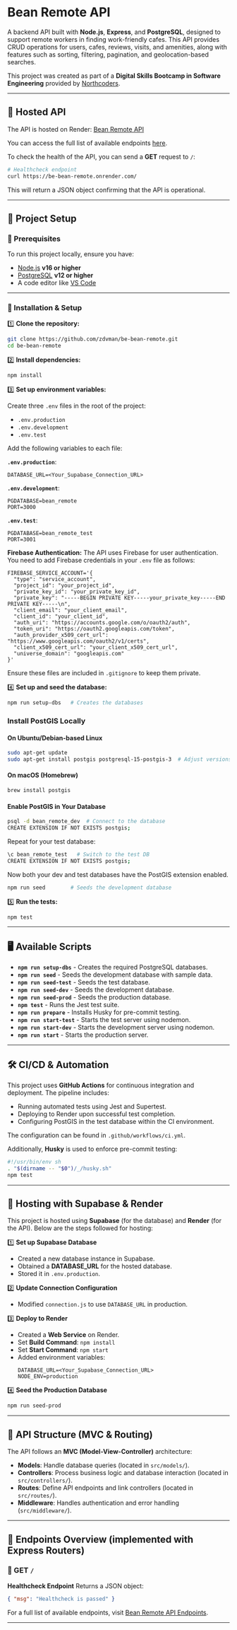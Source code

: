 # Bean Remote API

A backend API built with **Node.js**, **Express**, and **PostgreSQL**, designed to support remote workers in finding work-friendly cafes. This API provides CRUD operations for users, cafes, reviews, visits, and amenities, along with features such as sorting, filtering, pagination, and geolocation-based searches.

This project was created as part of a **Digital Skills Bootcamp in Software Engineering** provided by [Northcoders](https://northcoders.com/).

---

## 🔗 Hosted API

The API is hosted on Render: [Bean Remote API](https://be-bean-remote.onrender.com/api/)

You can access the full list of available endpoints [here](https://be-bean-remote.onrender.com/api/).

To check the health of the API, you can send a **GET** request to `/`:

```bash
# Healthcheck endpoint
curl https://be-bean-remote.onrender.com/
```

This will return a JSON object confirming that the API is operational.

---

## 📂 Project Setup

### 🔧 Prerequisites

To run this project locally, ensure you have:

- [Node.js](https://nodejs.org/) **v16 or higher**
- [PostgreSQL](https://www.postgresql.org/) **v12 or higher**
- A code editor like [VS Code](https://code.visualstudio.com/)

---

### 🚀 Installation & Setup

1️⃣ **Clone the repository:**

```bash
git clone https://github.com/zdvman/be-bean-remote.git
cd be-bean-remote
```

2️⃣ **Install dependencies:**

```bash
npm install
```

3️⃣ **Set up environment variables:**

Create three `.env` files in the root of the project:

- `.env.production`
- `.env.development`
- `.env.test`

Add the following variables to each file:

**`.env.production`**:

```env
DATABASE_URL=<Your_Supabase_Connection_URL>
```

**`.env.development`**:

```env
PGDATABASE=bean_remote
PORT=3000
```

**`.env.test`**:

```env
PGDATABASE=bean_remote_test
PORT=3001
```

**Firebase Authentication:**
The API uses Firebase for user authentication. You need to add Firebase credentials in your `.env` file as follows:

```env
FIREBASE_SERVICE_ACCOUNT='{
  "type": "service_account",
  "project_id": "your_project_id",
  "private_key_id": "your_private_key_id",
  "private_key": "-----BEGIN PRIVATE KEY-----your_private_key-----END PRIVATE KEY-----\n",
  "client_email": "your_client_email",
  "client_id": "your_client_id",
  "auth_uri": "https://accounts.google.com/o/oauth2/auth",
  "token_uri": "https://oauth2.googleapis.com/token",
  "auth_provider_x509_cert_url": "https://www.googleapis.com/oauth2/v1/certs",
  "client_x509_cert_url": "your_client_x509_cert_url",
  "universe_domain": "googleapis.com"
}'
```

Ensure these files are included in `.gitignore` to keep them private.

4️⃣ **Set up and seed the database:**

```bash
npm run setup-dbs   # Creates the databases
```

### Install PostGIS Locally

#### On Ubuntu/Debian-based Linux
```bash
sudo apt-get update
sudo apt-get install postgis postgresql-15-postgis-3  # Adjust versions if needed
```

#### On macOS (Homebrew)
```bash
brew install postgis
```

#### Enable PostGIS in Your Database
```bash
psql -d bean_remote_dev  # Connect to the database
CREATE EXTENSION IF NOT EXISTS postgis;
```

Repeat for your test database:
```bash
\c bean_remote_test   # Switch to the test DB
CREATE EXTENSION IF NOT EXISTS postgis;
```

Now both your dev and test databases have the PostGIS extension enabled.

```bash
npm run seed        # Seeds the development database
```

5️⃣ **Run the tests:**

```bash
npm test
```

---

## 🖥️ Available Scripts

- **`npm run setup-dbs`** - Creates the required PostgreSQL databases.
- **`npm run seed`** - Seeds the development database with sample data.
- **`npm run seed-test`** - Seeds the test database.
- **`npm run seed-dev`** - Seeds the development database.
- **`npm run seed-prod`** - Seeds the production database.
- **`npm test`** - Runs the Jest test suite.
- **`npm run prepare`** - Installs Husky for pre-commit testing.
- **`npm run start-test`** - Starts the test server using nodemon.
- **`npm run start-dev`** - Starts the development server using nodemon.
- **`npm run start`** - Starts the production server.

---

## 🛠 CI/CD & Automation

This project uses **GitHub Actions** for continuous integration and deployment. The pipeline includes:

- Running automated tests using Jest and Supertest.
- Deploying to Render upon successful test completion.
- Configuring PostGIS in the test database within the CI environment.

The configuration can be found in `.github/workflows/ci.yml`.

Additionally, **Husky** is used to enforce pre-commit testing:

```sh
#!/usr/bin/env sh
. "$(dirname -- "$0")/_/husky.sh"
npm test
```

---

## 📡 Hosting with Supabase & Render

This project is hosted using **Supabase** (for the database) and **Render** (for the API). Below are the steps followed for hosting:

1️⃣ **Set up Supabase Database**
- Created a new database instance in Supabase.
- Obtained a **DATABASE_URL** for the hosted database.
- Stored it in `.env.production`.

2️⃣ **Update Connection Configuration**
- Modified `connection.js` to use `DATABASE_URL` in production.

3️⃣ **Deploy to Render**
- Created a **Web Service** on Render.
- Set **Build Command**: `npm install`
- Set **Start Command**: `npm start`
- Added environment variables:
  ```
  DATABASE_URL=<Your_Supabase_Connection_URL>
  NODE_ENV=production
  ```

4️⃣ **Seed the Production Database**

```bash
npm run seed-prod
```

---

## 📌 API Structure (MVC & Routing)

The API follows an **MVC (Model-View-Controller)** architecture:

- **Models**: Handle database queries (located in `src/models/`).
- **Controllers**: Process business logic and database interaction (located in `src/controllers/`).
- **Routes**: Define API endpoints and link controllers (located in `src/routes/`).
- **Middleware**: Handles authentication and error handling (`src/middleware/`).

---

## 📌 Endpoints Overview (implemented with Express Routers)

### 📝 GET `/`

**Healthcheck Endpoint**
Returns a JSON object:
```json
{ "msg": "Healthcheck is passed" }
```

For a full list of available endpoints, visit [Bean Remote API Endpoints](https://be-bean-remote.onrender.com/api/).

---


